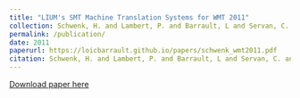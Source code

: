 ```yaml
---
title: "LIUM's SMT Machine Translation Systems for WMT 2011"
collection: Schwenk, H. and Lambert, P. and Barrault, L and Servan, C. and Abdul-Rauf, S. and Afli, H. and Shah, K.
permalink: /publication/
date: 2011
paperurl: https://loicbarrault.github.io/papers/schwenk_wmt2011.pdf
citation: Schwenk, H. and Lambert, P. and Barrault, L and Servan, C. and Abdul-Rauf, S. and Afli, H. and Shah, K. "LIUM's SMT Machine Translation Systems for WMT 2011" <i>, Proceedings of the 6th Workshop on Statistical Machine Translation 
---
```

[Download paper here](https://loicbarrault.github.io/papers/schwenk_wmt2011.pdf)